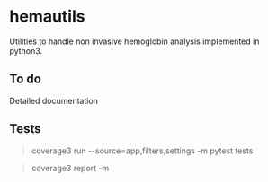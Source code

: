 # hemautils

Utilities to handle non invasive hemoglobin analysis implemented in python3. 

## To do
Detailed documentation

## Tests
> coverage3 run --source=app,filters,settings -m pytest tests

> coverage3 report -m
